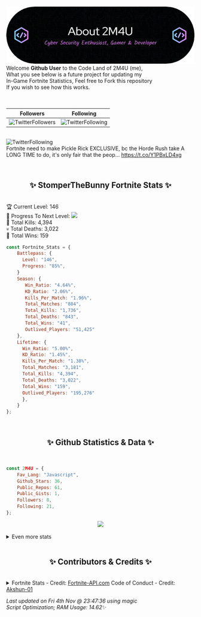 
  ![Header](./src/github-banner.png)
  <br>
  Welcome **Github User** to the Code Land of 2M4U (me),<br>
  What you see below is a future project for updating my<br>
  In-Game Fortnite Statistics, Feel free to Fork this repository<br>
  If you wish to see how this works.
  <br><br>
  <br>
  
  | Followers  | Following |
  | ---------- |:---------:|
  | ![TwitterFollowers](https://img.shields.io/badge/Twitter%20Followers-79-blue)  | ![TwitterFollowing](https://img.shields.io/badge/Twitter%20Following-218-blue)  |


  <br>![TwitterFollowing](https://img.shields.io/badge/Latest%20Tweet--blue)<br>
  Fortnite need to make Pickle Rick EXCLUSIVE, bc the Horde Rush take A LONG TIME to do, it's only fair that the peop… https://t.co/Y1PBxLD4xg
   
  <br><h2 align="center"> ✨ StomperTheBunny Fortnite Stats ✨</h2><br>
  🏆 Current Level: 146<br>
  🎉 Progress To Next Level: ![](https://geps.dev/progress/85)<br>
  🎯 Total Kills: 4,394<br>
  💀 Total Deaths: 3,022<br>
  👑 Total Wins: 159<br>

```js
const Fortnite_Stats = {
    Battlepass: {
      Level: "146",
      Progress: "85%",    
    }
    Season: { 
       Win_Ratio: "4.64%",
       KD_Ratio: "2.06%",
       Kills_Per_Match: "1.96%",
       Total_Matches: "884",
       Total_Kills: "1,736",
       Total_Deaths: "843",
       Total_Wins: "41",
       Outlived_Players: "51,425"
    },
    Lifetime: {
      Win_Ratio: "5.00%",
      KD_Ratio: "1.45%",
      Kills_Per_Match: "1.38%",
      Total_Matches: "3,181",
      Total_Kills: "4,394",
      Total_Deaths: "3,022",
      Total_Wins: "159",
      Outlived_Players: "195,276"
      },
    }
}; 
```


<br><h2 align="center"> ✨ Github Statistics & Data ✨</h2><br>

```js
const 2M4U = {
    Fav_Lang: "Javascript",
    Github_Stars: 36,
    Public_Repos: 61,
    Public_Gists: 1,
    Followers: 8,
    Following: 21,
}; 
```

<p align="center">
<img src="https://github-readme-streak-stats.herokuapp.com/?user=2M4U&theme=tokyonight">
</p>
<details>
  <summary>
      Even more stats
  </summary>
  <p align="center">
    <img src="https://github-profile-trophy.vercel.app/?username=2M4U&theme=dracula">
    <img src="https://github-readme-stats.vercel.app/api?username=2M4U&theme=tokyonight&count_private=true&show_icons=true&include_all_commits=true">
  </p>
</details>
<br><h2 align="center"> ✨ Contributors & Credits ✨</h2><br>
<details>
  <summary>
      Fortnite Stats - Credit: <a href="https://fortnite-api.com/?utm_source=github.com/2M4U/2M4U">Fortnite-API.com</a>
      Code of Conduct - Credit: <a href="https://github.com/Akshun-01">Akshun-01</a>
  </summary>
</details>

<!-- Last updated on Fri Nov 04 2022 23:47:36 GMT+0000 (Coordinated Universal Time) ;-;-->
<i>Last updated on  Fri 4th Nov @ 23:47:36 using magic<br>
Script Optimization; RAM Usage: 14.62</i>✨